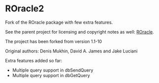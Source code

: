 ROracle2
========

Fork of the ROracle package with few extra features.

See the parent project for licensing and copyright notes as well: [ROracle](http://cran.r-project.org/web/packages/ROracle/index.html).

The project has been forked from version 1.1-10

Original authors: Denis Mukhin, David A. James and Jake Luciani

Extra features added so far:
- Multiple query support in dbSendQuery
- Multiple query support in dbGetQuery
